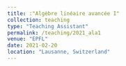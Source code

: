 ```yaml
---
title: :"Algèbre linéaire avancée I"
collection: teaching
type: "Teaching Assistant"
permalink: /teaching/2021_ala1
venue: "EPFL"
date: 2021-02-20
location: "Lausanne, Switzerland"
---
```


